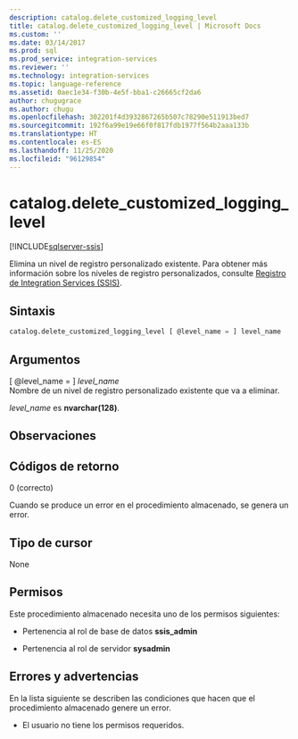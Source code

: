 ```yaml
---
description: catalog.delete_customized_logging_level
title: catalog.delete_customized_logging_level | Microsoft Docs
ms.custom: ''
ms.date: 03/14/2017
ms.prod: sql
ms.prod_service: integration-services
ms.reviewer: ''
ms.technology: integration-services
ms.topic: language-reference
ms.assetid: 0aec1e34-f30b-4e5f-bba1-c26665cf2da6
author: chugugrace
ms.author: chugu
ms.openlocfilehash: 302201f4d3932867265b507c78290e511913bed7
ms.sourcegitcommit: 192f6a99e19e66f0f817fdb1977f564b2aaa133b
ms.translationtype: HT
ms.contentlocale: es-ES
ms.lasthandoff: 11/25/2020
ms.locfileid: "96129854"
---
```

# <a name="catalogdelete_customized_logging_level"></a>catalog.delete_customized_logging_level 

[!INCLUDE[sqlserver-ssis](../../includes/applies-to-version/sqlserver-ssis.md)]

  Elimina un nivel de registro personalizado existente. Para obtener más información sobre los niveles de registro personalizados, consulte [Registro de Integration Services &#40;SSIS&#41;](../../integration-services/performance/integration-services-ssis-logging.md).  
  
## <a name="syntax"></a>Sintaxis  
  
```sql  
catalog.delete_customized_logging_level [ @level_name = ] level_name
```  
  
## <a name="arguments"></a>Argumentos  
 [ @level_name = ] *level_name*  
 Nombre de un nivel de registro personalizado existente que va a eliminar.  
  
 *level_name* es **nvarchar(128)**.  
  
## <a name="remarks"></a>Observaciones  
  
## <a name="return-codes"></a>Códigos de retorno  
 0 (correcto)  
  
 Cuando se produce un error en el procedimiento almacenado, se genera un error.  
  
## <a name="result-set"></a>Tipo de cursor  
 None  
  
## <a name="permissions"></a>Permisos  
 Este procedimiento almacenado necesita uno de los permisos siguientes:  
  
-   Pertenencia al rol de base de datos **ssis_admin**  
  
-   Pertenencia al rol de servidor **sysadmin**  
  
## <a name="errors-and-warnings"></a>Errores y advertencias  
 En la lista siguiente se describen las condiciones que hacen que el procedimiento almacenado genere un error.  
  
-   El usuario no tiene los permisos requeridos.  
  
  
